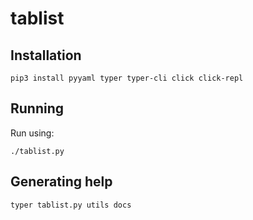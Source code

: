 # tablist

## Installation

```
pip3 install pyyaml typer typer-cli click click-repl
```

## Running

Run using:

```
./tablist.py
```

## Generating help

```
typer tablist.py utils docs
```
